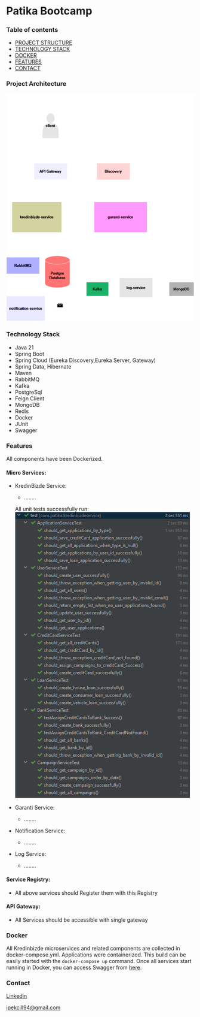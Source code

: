 # Patika Bootcamp

### Table of contents

- [PROJECT STRUCTURE](#Project-architecture)
- [TECHNOLOGY STACK](#technology-stack)
- [DOCKER](#docker)
- [FEATURES](#features)
- [CONTACT](#contact)

### Project Architecture
![Project Design](https://raw.githubusercontent.com/ipekcill/image-resources/main/Project-structure_drawing.png)

### Technology Stack
- Java 21
- Spring Boot
- Spring Cloud (Eureka Discovery,Eureka Server, Gateway)
- Spring Data, Hibernate
- Maven
- RabbitMQ
- Kafka
- PostgreSql
- Feign Client
- MongoDB
- Redis
- Docker
- JUnit
- Swagger

### Features
All components have been Dockerized.
#### Micro Services:
- KredinBizde Service:
    - ........
  
  All unit tests successfully run:
      ![UnitTests](https://raw.githubusercontent.com/ipekcill/image-resources/main/unitTests.png)
- Garanti Service:
    - ........
- Notification Service:
    - ........
- Log Service:
    - ........
#### Service Registry:
- All above services should Register them with this Registry
#### API Gateway:
- All Services should be accessible with single gateway

### Docker
All Kredinbizde microservices and related components are collected in docker-compose.yml. Applications were containerized.
This build can be easily started with the `docker-compose up` command. Once all services start running in Docker, you can access Swagger from [here](http://localhost:8083/swagger-ui/index.html).


### Contact
[Linkedin](https://www.linkedin.com/in/ipekcil/)

ipekcill94@gmail.com
